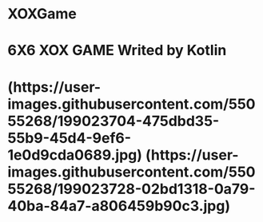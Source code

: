 # XOXGame

<h1>6X6 XOX GAME Writed by Kotlin <h1>
(https://user-images.githubusercontent.com/55055268/199023704-475dbd35-55b9-45d4-9ef6-1e0d9cda0689.jpg)
(https://user-images.githubusercontent.com/55055268/199023728-02bd1318-0a79-40ba-84a7-a806459b90c3.jpg)
